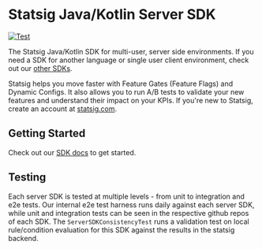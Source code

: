 # Statsig Java/Kotlin Server SDK

[![Test](https://github.com/statsig-io/private-java-server-sdk/actions/workflows/build-and-test.yml/badge.svg)](https://github.com/statsig-io/private-java-server-sdk/actions/workflows/build-and-test.yml)

The Statsig Java/Kotlin SDK for multi-user, server side environments. If you need a SDK for another language or single user client environment, check out our [other SDKs](https://docs.statsig.com/#sdks).

Statsig helps you move faster with Feature Gates (Feature Flags) and Dynamic Configs. It also allows you to run A/B tests to validate your new features and understand their impact on your KPIs. If you're new to Statsig, create an account at [statsig.com](https://www.statsig.com).

## Getting Started

Check out our [SDK docs](https://docs.statsig.com/server/javaSdk) to get started.

## Testing

Each server SDK is tested at multiple levels - from unit to integration and e2e tests. Our internal e2e test harness runs daily against each server SDK, while unit and integration tests can be seen in the respective github repos of each SDK. The `ServerSDKConsistencyTest` runs a validation test on local rule/condition evaluation for this SDK against the results in the statsig backend.
